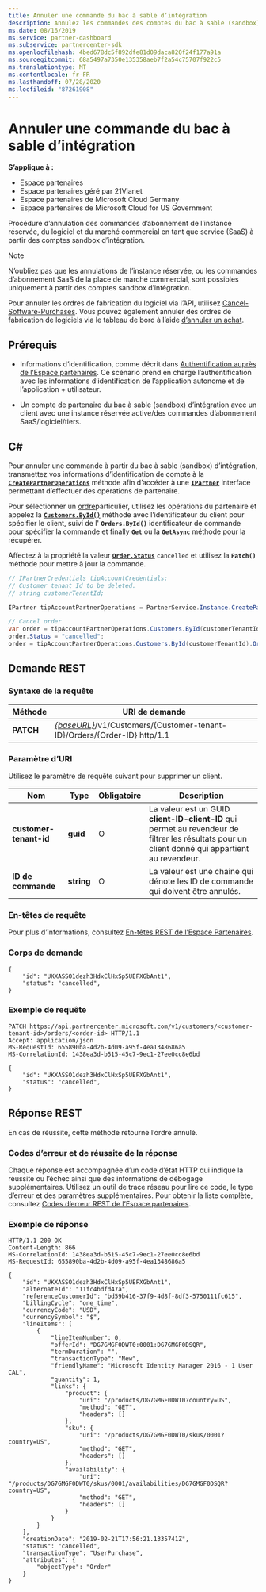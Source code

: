 ```yaml
---
title: Annuler une commande du bac à sable d’intégration
description: Annulez les commandes des comptes du bac à sable (sandbox) d’intégration.
ms.date: 08/16/2019
ms.service: partner-dashboard
ms.subservice: partnercenter-sdk
ms.openlocfilehash: 4bed678dc5f892dfe81d09daca820f24f177a91a
ms.sourcegitcommit: 68a5497a7350e135358aeb7f2a54c75707f922c5
ms.translationtype: MT
ms.contentlocale: fr-FR
ms.lasthandoff: 07/28/2020
ms.locfileid: "87261908"
---
```

# <a name="cancel-an-order-from-the-integration-sandbox"></a>Annuler une commande du bac à sable d’intégration

**S’applique à :**

- Espace partenaires
- Espace partenaires géré par 21Vianet
- Espace partenaires de Microsoft Cloud Germany
- Espace partenaires de Microsoft Cloud for US Government

Procédure d’annulation des commandes d’abonnement de l’instance réservée, du logiciel et du marché commercial en tant que service (SaaS) à partir des comptes sandbox d’intégration.

>[!NOTE]
>N’oubliez pas que les annulations de l’instance réservée, ou les commandes d’abonnement SaaS de la place de marché commercial, sont possibles uniquement à partir des comptes sandbox d’intégration.  

Pour annuler les ordres de fabrication du logiciel via l’API, utilisez [Cancel-Software-Purchases](cancel-software-purchases.md).
Vous pouvez également annuler des ordres de fabrication de logiciels via le tableau de bord à l’aide [d’annuler un achat](https://docs.microsoft.com/partner-center/csp-software-subscriptions).

## <a name="prerequisites"></a>Prérequis

- Informations d’identification, comme décrit dans [Authentification auprès de l’Espace partenaires](partner-center-authentication.md). Ce scénario prend en charge l’authentification avec les informations d’identification de l’application autonome et de l’application + utilisateur.

- Un compte de partenaire du bac à sable (sandbox) d’intégration avec un client avec une instance réservée active/des commandes d’abonnement SaaS/logiciel/tiers.

## <a name="c"></a>C\#

Pour annuler une commande à partir du bac à sable (sandbox) d’intégration, transmettez vos informations d’identification de compte à la [**`CreatePartnerOperations`**](https://docs.microsoft.com/dotnet/api/microsoft.store.partnercenter.partnerservice.instance) méthode afin d’accéder à une [**`IPartner`**](https://docs.microsoft.com/dotnet/api/microsoft.store.partnercenter.ipartner) interface permettant d’effectuer des opérations de partenaire.

Pour sélectionner un [ordre](order-resources.md#order)particulier, utilisez les opérations du partenaire et appelez la [**`Customers.ById()`**](https://docs.microsoft.com/dotnet/api/microsoft.store.partnercenter.customers.icustomercollection.byid) méthode avec l’identificateur du client pour spécifier le client, suivi de l' **`Orders.ById()`** identificateur de commande pour spécifier la commande et finally **`Get`** ou la **`GetAsync`** méthode pour la récupérer.

Affectez à la propriété la valeur [**`Order.Status`**](order-resources.md#order) `cancelled` et utilisez la **`Patch()`** méthode pour mettre à jour la commande.

``` csharp
// IPartnerCredentials tipAccountCredentials;
// Customer tenant Id to be deleted.
// string customerTenantId;

IPartner tipAccountPartnerOperations = PartnerService.Instance.CreatePartnerOperations(tipAccountCredentials);

// Cancel order
var order = tipAccountPartnerOperations.Customers.ById(customerTenantId).Orders.ById(orderId).Get();
order.Status = "cancelled";
order = tipAccountPartnerOperations.Customers.ById(customerTenantId).Orders.ById(orderId).Patch(order);

```

## <a name="rest-request"></a>Demande REST

### <a name="request-syntax"></a>Syntaxe de la requête

| Méthode     | URI de demande                                                                            |
|------------|----------------------------------------------------------------------------------------|
| **PATCH** | [*{baseURL}*](partner-center-rest-urls.md)/v1/Customers/{Customer-tenant-ID}/Orders/{Order-ID} http/1.1 |

### <a name="uri-parameter"></a>Paramètre d’URI

Utilisez le paramètre de requête suivant pour supprimer un client.

| Nom                   | Type     | Obligatoire | Description                                                                                                                                            |
|------------------------|----------|----------|--------------------------------------------------------------------------------------------------------------------------------------------------------|
| **customer-tenant-id** | **guid** | O        | La valeur est un GUID **client-ID-client-ID** qui permet au revendeur de filtrer les résultats pour un client donné qui appartient au revendeur. |
| **ID de commande** | **string** | O        | La valeur est une chaîne qui dénote les ID de commande qui doivent être annulés. |

### <a name="request-headers"></a>En-têtes de requête

Pour plus d’informations, consultez [En-têtes REST de l’Espace Partenaires](headers.md).

### <a name="request-body"></a>Corps de demande

```http
{
    "id": "UKXASSO1dezh3HdxClHxSp5UEFXGbAnt1",
    "status": "cancelled",
}
```

### <a name="request-example"></a>Exemple de requête

```http
PATCH https://api.partnercenter.microsoft.com/v1/customers/<customer-tenant-id>/orders/<order-id> HTTP/1.1
Accept: application/json
MS-RequestId: 655890ba-4d2b-4d09-a95f-4ea1348686a5
MS-CorrelationId: 1438ea3d-b515-45c7-9ec1-27ee0cc8e6bd

{
    "id": "UKXASSO1dezh3HdxClHxSp5UEFXGbAnt1",
    "status": "cancelled",
}
```

## <a name="rest-response"></a>Réponse REST

En cas de réussite, cette méthode retourne l’ordre annulé.

### <a name="response-success-and-error-codes"></a>Codes d’erreur et de réussite de la réponse

Chaque réponse est accompagnée d’un code d’état HTTP qui indique la réussite ou l’échec ainsi que des informations de débogage supplémentaires. Utilisez un outil de trace réseau pour lire ce code, le type d’erreur et des paramètres supplémentaires. Pour obtenir la liste complète, consultez [Codes d’erreur REST de l’Espace partenaires](error-codes.md).

### <a name="response-example"></a>Exemple de réponse

```http
HTTP/1.1 200 OK
Content-Length: 866
MS-CorrelationId: 1438ea3d-b515-45c7-9ec1-27ee0cc8e6bd
MS-RequestId: 655890ba-4d2b-4d09-a95f-4ea1348686a5

{
    "id": "UKXASSO1dezh3HdxClHxSp5UEFXGbAnt1",
    "alternateId": "11fc4bdfd47a",
    "referenceCustomerId": "bd59b416-37f9-4d8f-8df3-5750111fc615",
    "billingCycle": "one_time",
    "currencyCode": "USD",
    "currencySymbol": "$",
    "lineItems": [
        {
            "lineItemNumber": 0,
            "offerId": "DG7GMGF0DWT0:0001:DG7GMGF0DSQR",
            "termDuration": "",
            "transactionType": "New",
            "friendlyName": "Microsoft Identity Manager 2016 - 1 User CAL",
            "quantity": 1,
            "links": {
                "product": {
                    "uri": "/products/DG7GMGF0DWT0?country=US",
                    "method": "GET",
                    "headers": []
                },
                "sku": {
                    "uri": "/products/DG7GMGF0DWT0/skus/0001?country=US",
                    "method": "GET",
                    "headers": []
                },
                "availability": {
                    "uri": "/products/DG7GMGF0DWT0/skus/0001/availabilities/DG7GMGF0DSQR?country=US",
                    "method": "GET",
                    "headers": []
                }
            }
        }
    ],
    "creationDate": "2019-02-21T17:56:21.1335741Z",
    "status": "cancelled",
    "transactionType": "UserPurchase",
    "attributes": {
        "objectType": "Order"
    }
}
```
